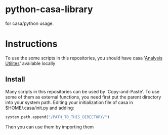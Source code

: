 # python-casa-library
for casa/python usage.

# Instructions
To use the some scripts in this repositories, you should have casa '[Analysis Utilites](https://casaguides.nrao.edu/index.php/Analysis_Utilities)' available locally

## Install
Many scripts in this repositories can be used by 'Copy-and-Paste'. To use some of them as external functions, you need first put the parent directory into your system path. Editing your initialization file of casa in $HOME/.casa/init.py and adding:

```python
system.path.append("/PATH_TO_THIS_DIRECTORY/")
```

Then you can use them by importing them
